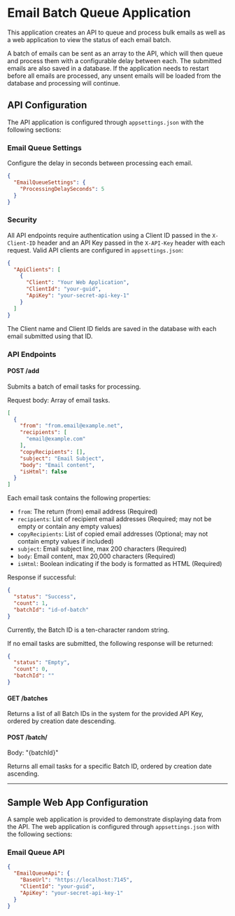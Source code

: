 # Email Batch Queue Application

This application creates an API to queue and process bulk emails as well as a web application to view the status of each
email batch.

A batch of emails can be sent as an array to the API, which will then queue and process them with a configurable delay
between each. The submitted emails are also saved in a database. If the application needs to restart before all emails
are processed, any unsent emails will be loaded from the database and processing will continue.

## API Configuration

The API application is configured through `appsettings.json` with the following sections:

### Email Queue Settings

Configure the delay in seconds between processing each email.

```json
{
  "EmailQueueSettings": {
    "ProcessingDelaySeconds": 5
  }
}
```

### Security

All API endpoints require authentication using a Client ID passed in the `X-Client-ID` header and an API Key passed in
the `X-API-Key` header with each request. Valid API clients are configured in `appsettings.json`:

```json
{
  "ApiClients": [
    {
      "Client": "Your Web Application",
      "ClientId": "your-guid",
      "ApiKey": "your-secret-api-key-1"
    }
  ]
}
```

The Client name and Client ID fields are saved in the database with each email submitted using that ID.

### API Endpoints

#### POST /add

Submits a batch of email tasks for processing.

Request body: Array of email tasks.

```json
[
  {
    "from": "from.email@example.net",
    "recipients": [
      "email@example.com"
    ],
    "copyRecipients": [],
    "subject": "Email Subject",
    "body": "Email content",
    "isHtml": false
  }
]
```

Each email task contains the following properties:

- `from`: The return (from) email address (Required)
- `recipients`: List of recipient email addresses (Required; may not be empty or contain any empty values)
- `copyRecipients`: List of copied email addresses (Optional; may not contain empty values if included)
- `subject`: Email subject line, max 200 characters (Required)
- `body`: Email content, max 20,000 characters (Required)
- `isHtml`: Boolean indicating if the body is formatted as HTML (Required)

Response if successful:

```json
{
  "status": "Success",
  "count": 1,
  "batchId": "id-of-batch"
}
```

Currently, the Batch ID is a ten-character random string.

If no email tasks are submitted, the following response will be returned:

```json
{
  "status": "Empty",
  "count": 0,
  "batchId": ""
}
```

#### GET /batches

Returns a list of all Batch IDs in the system for the provided API Key, ordered by creation date descending.

#### POST /batch/

Body: "{batchId}"

Returns all email tasks for a specific Batch ID, ordered by creation date ascending.

---

## Sample Web App Configuration

A sample web application is provided to demonstrate displaying data from the API. The web application is configured
through `appsettings.json` with the following sections:

### Email Queue API

```json
{
  "EmailQueueApi": {
    "BaseUrl": "https://localhost:7145",
    "ClientId": "your-guid",
    "ApiKey": "your-secret-api-key-1"
  }
}
```
